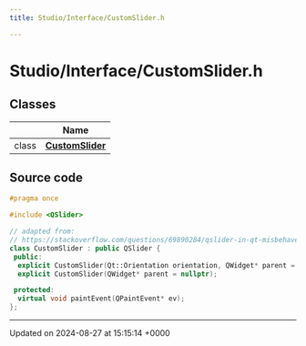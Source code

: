 ```yaml
---
title: Studio/Interface/CustomSlider.h

---
```


# Studio/Interface/CustomSlider.h



## Classes

|                | Name           |
| -------------- | -------------- |
| class | **[CustomSlider](../Classes/classCustomSlider.md)**  |




## Source code

```cpp
#pragma once

#include <QSlider>

// adapted from:
// https://stackoverflow.com/questions/69890284/qslider-in-qt-misbehaves-in-new-macos-monterey-v12-0-1-any-workaround/69890285#69890285
class CustomSlider : public QSlider {
 public:
  explicit CustomSlider(Qt::Orientation orientation, QWidget* parent = nullptr) : QSlider(orientation, parent){};
  explicit CustomSlider(QWidget* parent = nullptr);

 protected:
  virtual void paintEvent(QPaintEvent* ev);
};
```


-------------------------------

Updated on 2024-08-27 at 15:15:14 +0000
